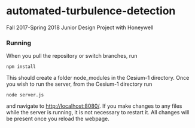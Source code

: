 # automated-turbulence-detection
Fall 2017-Spring 2018 Junior Design Project with Honeywell

### Running
When you pull the repository or switch branches, run
```
npm install
```
This should create a folder node_modules in the Cesium-1 directory.
Once you wish to run the server, from the Cesium-1 directory run  
```
node server.js
```
and navigate to [http://localhost:8080/](http://localhost:8080/).
If you make changes to any files while the server is running, it is not
necessary to restart it. All changes will be present once you reload the webpage.
